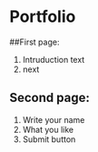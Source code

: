 # Portfolio

##First page:
1. Intruduction text
2. next

## Second page:
1. Write your name
2. What you like
3. Submit button
